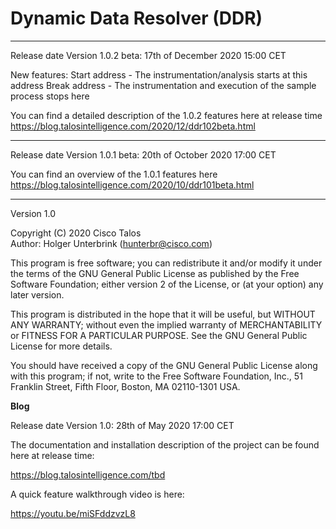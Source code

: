 # Dynamic Data Resolver (DDR) 

---

Release date Version 1.0.2 beta: 17th of December 2020 15:00 CET

New features:
Start address - The instrumentation/analysis starts at this address
Break address - The instrumentation and execution of the sample process stops here

You can find a detailed description of the 1.0.2 features here at release time 
https://blog.talosintelligence.com/2020/12/ddr102beta.html

---

Release date Version 1.0.1 beta: 20th of October 2020 17:00 CET

You can find an overview of the 1.0.1 features here 
https://blog.talosintelligence.com/2020/10/ddr101beta.html

---

Version 1.0 

Copyright (C) 2020 Cisco Talos  
Author: Holger Unterbrink (hunterbr@cisco.com)

This program is free software; you can redistribute it and/or modify
it under the terms of the GNU General Public License as published by
the Free Software Foundation; either version 2 of the License, or
(at your option) any later version.

This program is distributed in the hope that it will be useful,
but WITHOUT ANY WARRANTY; without even the implied warranty of
MERCHANTABILITY or FITNESS FOR A PARTICULAR PURPOSE.  See the
GNU General Public License for more details.

You should have received a copy of the GNU General Public License along
with this program; if not, write to the Free Software Foundation, Inc.,
51 Franklin Street, Fifth Floor, Boston, MA 02110-1301 USA.

**Blog**

Release date Version 1.0: 28th of May 2020 17:00 CET

The documentation and installation description of the project can be found here at release time:

https://blog.talosintelligence.com/tbd

A quick feature walkthrough video is here:

https://youtu.be/miSFddzvzL8



